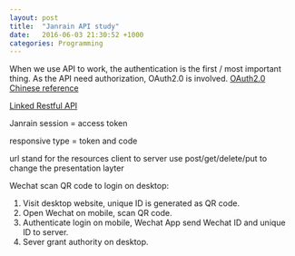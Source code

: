 ```yaml
---
layout: post
title:  "Janrain API study"
date:   2016-06-03 21:30:52 +1000
categories: Programming
---
```

When we use API to work, the authentication is the first / most important thing.
As the API need authorization, OAuth2.0 is involved.
[OAuth2.0 Chinese reference](http://www.ruanyifeng.com/blog/2014/05/oauth_2_0.html)

[Linked Restful API](https://developer.linkedin.com/docs/rest-api)

Janrain
session = access token

responsive type = token and code


url stand for the resources
client to server
use post/get/delete/put to change the presentation layter




Wechat scan QR code to login on desktop:
1. Visit desktop website, unique ID is generated as QR code.
2. Open Wechat on mobile, scan QR code.
3. Authenticate login on mobile, Wechat App send Wechat ID and unique ID to server.
4. Sever grant authority on desktop.